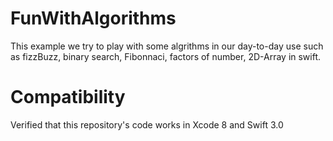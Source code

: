# FunWithAlgorithms

This example we try to play with some algrithms in our day-to-day use such as fizzBuzz, binary search, Fibonnaci, factors of number, 2D-Array in swift.

# Compatibility

Verified that this repository's code works in Xcode 8 and Swift 3.0
